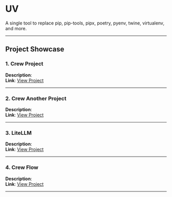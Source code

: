 # UV

A single tool to replace pip, pip-tools, pipx, poetry, pyenv, twine, virtualenv, and more.

---

## Project Showcase

### 1. Crew Project
**Description**:    
**Link**: [View Project]()

---

### 2. Crew Another Project
**Description**:    
**Link**: [View Project]()

---

### 3. LiteLLM
**Description**:    
**Link**: [View Project]()

---

### 4. Crew Flow
**Description**:   
**Link**: [View Project]()


---
